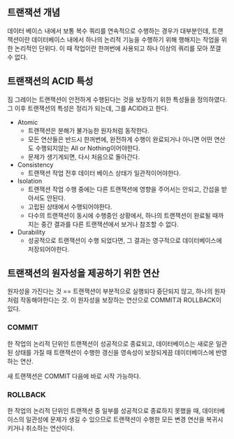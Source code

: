 ## 트랜잭션 개념
데이터 베이스 내에서 보통 복수 쿼리를 연속적으로 수행하는 경우가 대부분인데, 
트랜잭션이란 데이터베이스 내에서 하나의 논리적 기능을 수행하기 위해 행해지는 작업을 위한 논리적인 단위다.
이 때 작업이란 한꺼번에 사용되고 하나 이상의 쿼리를 모아 쪼갤 수 없다. 

## 트랜잭션의 ACID 특성
짐 그레이는 트랜잭션이 안전하게 수행된다는 것을 보장하기 위한 특성들을 정의하였다. 
그 이후 트랜잭션의 특성은 정리가 되는데, 그를 ACID라고 한다.
- Atomic
  - 트랜잭션은 분해가 불가능한 원자처럼 동작한다.
  - 모든 연산들은 반드시 한꺼번에, 완전하게 수행이 완료되거나 아니면 어떤 연산도 수행되지않는 All or Nothing이어야한다.
  - 문제가 생기게되면, 다시 처음으로 돌아간다.
- Consistency
  - 트랜잭션 작업 전후 데이터 베이스 상태가 일관적이어야한다.
- Isolation
  - 트랜잭션 작업 수행 중에는 다른 트랜잭션에 영향을 주어서는 안되고, 간섭을 받아서도 안된다. 
  - 고립된 상태에서 수행되어야한다. 
  - 다수의 트랜잭션이 동시에 수행중인 상황에서, 하나의 트랜잭션이 완료될 때까지는 중간 결과를 다른 트랜잭션에서 보거나 참조할 수 없다.
- Durability
  - 성공적으로 트랜잭션이 수행 되었다면, 그 결과는 영구적으로 데이터베이스에 저장되어야한다.

## 트랜잭션의 원자성을 제공하기 위한 연산
원자성을 가진다는 것 == 트랜잭션이 부분적으로 실행되다 중단되지 않고, 하나의 원자처럼 작동해야한다는 것.
이 원자성을 보장하는 연산으로 COMMIT과 ROLLBACK이 있다.

### COMMIT
한 작업의 논리적 단위인 트랜잭션이 성공적으로 종료되고, 데이터베이스는 새로운 일관된 상태를 가질 때 트랜잭션이 수행한 갱신을 영속성이 보장되게끔 데이터베이스에 반영하는 연산.

새 트랜잭션은 COMMIT 다음에 바로 시작 가능하다. 

### ROLLBACK
한 작업의 논리적 단위인 트랜잭션 중 일부를 성공적으로 종료하지 못했을 때, 데이터베이스의 일관성에 문제가 생길 수 있으므로 트랜잭션이 수행한 모든 변경 연산을 복귀시키거나 취소하는 연산이다.


